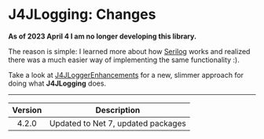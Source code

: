 # J4JLogging: Changes

**As of 2023 April 4 I am no longer developing this library.**

The reason is simple: I learned more about how [Serilog](https://github.com/serilog/serilog) works and realized there was a
much easier way of implementing the same functionality :).

Take a look at [J4JLoggerEnhancements](https://github.com/markolbert/J4JLoggerEnhancements) for a new, slimmer approach for doing what **J4JLogging** does.

-----

|Version|Description|
|:-----:|-----------|
|4.2.0|Updated to Net 7, updated packages|
